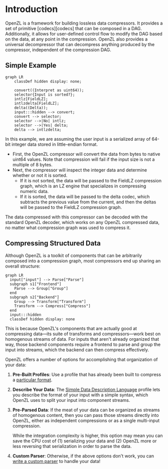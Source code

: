 # Introduction

OpenZL is a framework for building lossless data compressors.
It provides a set of primitive [codecs][codecs] that can be composed in a DAG.
Additionally, it allows for user-defined control flow to modify the DAG based on the data, at any point in the compression.
OpenZL also provides a universal decompressor that can decompress anything produced by the compressor, independent of the compression DAG.


## Simple Example

``` mermaid
graph LR
    classDef hidden display: none;

    convert((Interpret as uint64));
    selector{Input is sorted?};
    intlz[FieldLZ];
    intlzdelta[FieldLZ];
    delta((Delta));
    input:::hidden --> convert;
    convert --> selector;
    selector -->|No| intlz;
    selector -->|Yes| delta;
    delta --> intlzdelta;
```

In this example, we are assuming the user input is a serialized array of 64-bit integer data stored in little-endian format.

* First, the OpenZL compressor will convert the data from bytes to native uint64 values. Note that compression will fail if the input size is not a multiple of 8 bytes.
* Next, the compressor will inspect the integer data and determine whether or not it is sorted.
    * If it is not sorted, the data will be passed to the FieldLZ compression graph, which is an LZ engine that specializes in compressing numeric data.
    * If it is sorted, the data will be passed to the delta codec, which subtracts the previous value from the current, and then the deltas will be passed to the FieldLZ compression graph.

The data compressed with this compressor can be decoded with the standard OpenZL decoder, which works on any OpenZL compressed data, no matter what compression graph was used to compress it.


## Compressing Structured Data

Although OpenZL is a toolkit of components that can be arbitrarily composed into a compression graph, most compressors end up sharing an overall structure:

``` mermaid
graph LR
  input["input"] --> Parse["Parse"]
  subgraph s1["Frontend"]
    Parse --> Group["Group"]
  end
  subgraph s2["Backend"]
    Group --> Transform["Transform"]
    Transform --> Compress["Compress"]
  end
  input:::hidden
  classDef hidden display: none
```

This is because OpenZL's components that are actually good at compressing data—its suite of transforms and compressors—work best on homogenous streams of data. For inputs that aren't already organized that way, those backend components require a frontend to parse and group the input into streams, which the backend can then compress effectively.

OpenZL offers a number of options for accomplishing that organization of your data:

1. **Pre-Built Profiles**: Use a profile that has already been built to compress a [particular format](quick-start.md#compress-with-trained-profile).

2. **Describe Your Data**: The [Simple Data Description Language](../api/c/graphs/sddl.md) profile lets you describe the format of your input with a simple syntax, which OpenZL uses to split your input into component streams.

3. **Pre-Parsed Data**: If the meat of your data can be organized as streams of homogenous content, then you can pass those streams directly into OpenZL, either as independent compressions or as a single multi-input compression.

    While the integration complexity is higher, this option may mean you can save the CPU cost of (1) serializing your data and (2) OpenZL more or less reversing that serialization in order to parse the data.

4. **Custom Parser**: Otherwise, if the above options don't work, you can [write a custom parser](examples/c/custom-formats.md) to handle your data!
